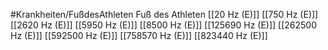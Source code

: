 #Krankheiten/FußdesAthleten
Fuß des Athleten
[[20 Hz (E)]]
[[750 Hz (E)]]
[[2620 Hz (E)]]
[[5950 Hz (E)]]
[[8500 Hz (E)]]
[[125690 Hz (E)]]
[[262500 Hz (E)]]
[[592500 Hz (E)]]
[[758570 Hz (E)]]
[[823440 Hz (E)]]